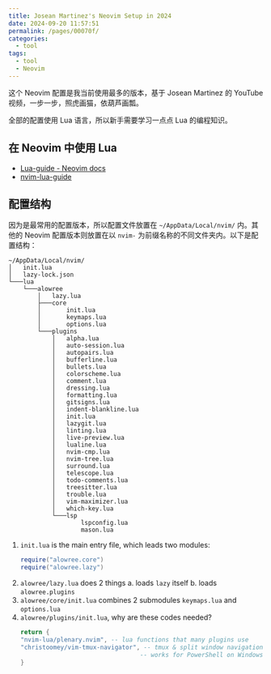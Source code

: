 ```yaml
---
title: Josean Martinez's Neovim Setup in 2024
date: 2024-09-20 11:57:51
permalink: /pages/00070f/
categories: 
  - tool
tags: 
  - tool
  - Neovim
---
```


这个 Neovim 配置是我当前使用最多的版本，基于 Josean Martinez 的 YouTube 视频，一步一步，照虎画猫，依葫芦画瓢。

全部的配置使用 Lua 语言，所以新手需要学习一点点 Lua 的编程知识。

## 在 Neovim 中使用 Lua

- [Lua-guide - Neovim docs](https://neovim.io/doc/user/lua-guide.html)
- [nvim-lua-guide](https://github.com/nanotee/nvim-lua-guide)

## 配置结构

因为是最常用的配置版本，所以配置文件放置在 `~/AppData/Local/nvim/` 内。其他的 Neovim 配置版本则放置在以 `nvim-` 为前缀名称的不同文件夹内。以下是配置结构：

```
~/AppData/Local/nvim/
│   init.lua
│   lazy-lock.json
└───lua
    └───alowree
        │   lazy.lua
        ├───core
        │       init.lua
        │       keymaps.lua
        │       options.lua
        └───plugins
            │   alpha.lua
            │   auto-session.lua
            │   autopairs.lua
            │   bufferline.lua
            │   bullets.lua
            │   colorscheme.lua
            │   comment.lua
            │   dressing.lua
            │   formatting.lua
            │   gitsigns.lua
            │   indent-blankline.lua
            │   init.lua
            │   lazygit.lua
            │   linting.lua
            │   live-preview.lua
            │   lualine.lua
            │   nvim-cmp.lua
            │   nvim-tree.lua
            │   surround.lua
            │   telescope.lua
            │   todo-comments.lua
            │   treesitter.lua
            │   trouble.lua
            │   vim-maximizer.lua
            │   which-key.lua
            └───lsp
                    lspconfig.lua
                    mason.lua
```

1. `init.lua` is the main entry file, which leads two modules:
   ```lua
   require("alowree.core")
   require("alowree.lazy")
   ```
2. `alowree/lazy.lua` does 2 things
   a. loads `lazy` itself
   b. loads `alowree.plugins`
3. `alowree/core/init.lua` combines 2 submodules `keymaps.lua` and `options.lua`
4. `alowree/plugins/init.lua`, why are these codes needed?
   ```lua
   return {
   "nvim-lua/plenary.nvim", -- lua functions that many plugins use
   "christoomey/vim-tmux-navigator", -- tmux & split window navigation
                                    -- works for PowerShell on Windows too
   }
   ```
